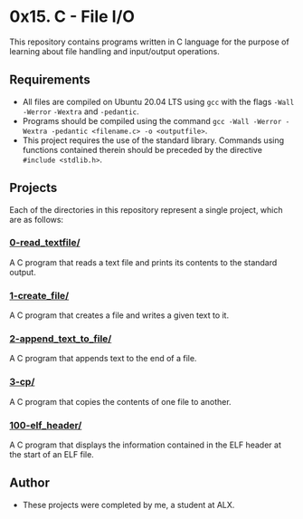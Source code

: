 # 0x15. C - File I/O

This repository contains programs written in C language for the purpose of learning about file handling and input/output operations.

## Requirements
* All files are compiled on Ubuntu 20.04 LTS using `gcc` with the flags `-Wall` `-Werror` `-Wextra` and `-pedantic`.
* Programs should be compiled using the command `gcc -Wall -Werror -Wextra -pedantic <filename.c> -o <outputfile>`.
* This project requires the use of the standard library. Commands using functions contained therein should be preceded by the directive `#include <stdlib.h>`.

## Projects
Each of the directories in this repository represent a single project, which are as follows:

### [0-read_textfile/](./0-read_textfile/)
A C program that reads a text file and prints its contents to the standard output.

### [1-create_file/](./1-create_file/)
A C program that creates a file and writes a given text to it.

### [2-append_text_to_file/](./2-append_text_to_file/)
A C program that appends text to the end of a file.

### [3-cp/](./3-cp/)
A C program that copies the contents of one file to another.

### [100-elf_header/](./100-elf_header/)
A C program that displays the information contained in the ELF header at the start of an ELF file.

## Author
* These projects were completed by me, a student at ALX.

